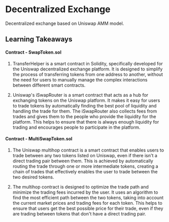 # Decentralized Exchange

Decentralized exchange based on Uniswap AMM model.

## Learning Takeaways

#### Contract - SwapToken.sol

1. TransferHelper is a smart contract in Solidity, specifically developed for the Uniswap decentralized exchange platform. It is designed to simplify the process of transferring tokens from one address to another, without the need for users to manually manage the complex interactions between different smart contracts.

2. Uniswap's iSwapRouter is a smart contract that acts as a hub for exchanging tokens on the Uniswap platform. It makes it easy for users to trade tokens by automatically finding the best pool of liquidity and handling the trade for them. The iSwapRouter also collects fees from trades and gives them to the people who provide the liquidity for the platform. This helps to ensure that there is always enough liquidity for trading and encourages people to participate in the platform.

#### Contract - MultiSwapToken.sol

1. The Uniswap multihop contract is a smart contract that enables users to trade between any two tokens listed on Uniswap, even if there isn't a direct trading pair between them. This is achieved by automatically routing the trade through one or more intermediate tokens, creating a chain of trades that effectively enables the user to trade between the two desired tokens.

2. The multihop contract is designed to optimize the trade path and minimize the trading fees incurred by the user. It uses an algorithm to find the most efficient path between the two tokens, taking into account the current market prices and trading fees for each token. This helps to ensure that users get the best possible price for their trade, even if they are trading between tokens that don't have a direct trading pair.
